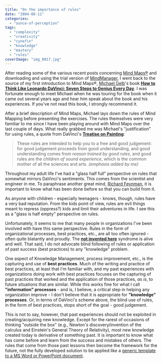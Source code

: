 ```yaml
---
title: "On the importance of rules"
date: "2004-08-11"
categories: 
  - "ounce-of-perception"
tags: 
  - "complexity"
  - "creativity"
  - "cynefin"
  - "knowledge"
  - "mastery"
  - "rules"
coverImage: "img_0017.jpg"
---
```


After reading some of the various recent posts concerning [Mind Maps®](http://www.mind-map.com) and downloading and using the trial version of [MindManager](http://www.mindjet.com/us/), I went back to the source of my first introduction to Mind Maps®, [Michael Gelb](http://www.michaelgelb.com/)'s book **[How to Think Like Leonardo DaVinci: Seven Steps to Genius Every Day](http://www.amazon.com/exec/obidos/ASIN/0440508274/gbrettmiller-20)**. I was fortunate enough to meet Michael when he was touring for the book when it came out several years ago and hear him speak about the book and his experiences. If you've not read this book, I strongly recommend it.  
  
After a brief description of Mind Maps, Michael lays down the rules of Mind Mapping before presenting the exercises. The rules themselves were very familiar to me since I have been playing around with Mind Maps over the last couple of days. What really grabbed me was Michael's "justification" for using rules, a quote from DaVinci's **[Treatise on Painting](http://www.theworldsgreatbooks.com/da_vinci.htm)**:

> These rules are intended to help you to a free and good judgement: for good judgement proceeds from good understanding, and good understanding comes from _reason trained by good rules_, and good rules are the _children of sound experience_, which is the common mother of all the sciences and arts. _(emphasis added by me)_

Throughout my adult life I've had a "glass half full" perspective on rules that somewhat mirrors DaVinci's sentiments. This comes from the scientist and engineer in me. To paraphrase another great mind, [Richard Feynman](http://www.google.com/search?sourceid=navclient&ie=UTF-8&q=Richard+P%2E+Feynmann), it is important to know what has been done before so that you can build from it.  
  
As anyone with children - especially teenagers - knows, though, rules have a very bad reputation. From the kids point of view, rules are evil things meant to repress (oppress?) kids and limit their adventures in life. I see this as a "glass is half empty" perspective on rules.  
  
Unfortunately, it seems to me that many people in organizations I've been involved with have this same perspective. Rules in the form of organizational processes, best practices, etc., are all too often ignored - often quite blatantly and proudly. The **[not invented here](http://www.google.com/search?sourceid=navclient&ie=UTF-8&q=%22not+invented+here%22)** syndrome is alive and well. That said, I do not advocate blind following of rules or application of past success (best practices) to any "knowledge" problem.  
  
One aspect of Knowledge Management, process improvement, etc., is the capturing and use of **best practices**. Much of the writing and practice of best practices, at least that I'm familiar with, and my past experiences with organizations doing work with best practices focuses on the capturing of past practices that worked and the application of those practices, _as is_, to future situations that are similar. While this works fine for what I call **"information" processes** - and is, I believe, a critical step in helping any organization improve - I don't believe that it is appropriate for **"knowledge" processes**. Or, in terms of DaVinci's scheme above, the blind use of rules, in the form of best practices, stops short of the goal - good judgement.  
  
This is not to say, however, that past experiences should not be exploited in creating/acquiring new knowledge. Except for the rarest of occasions of thinking "outside the box" (e.g., Newton's discovery/invention of the calculus and Einstein's General Theory of Relativity), most new knowledge created today is derivative of something past. It is important to know what has come before and learn from the success and mistakes of others. The rules that come from those past lessons then become the framework for the future, not the fully developed solution to be applied like a [generic template to a MS Word or PowerPoint document](http://thinkinginbits.blogspot.com/2004/07/customizing-your-ms-word-documents.html).
